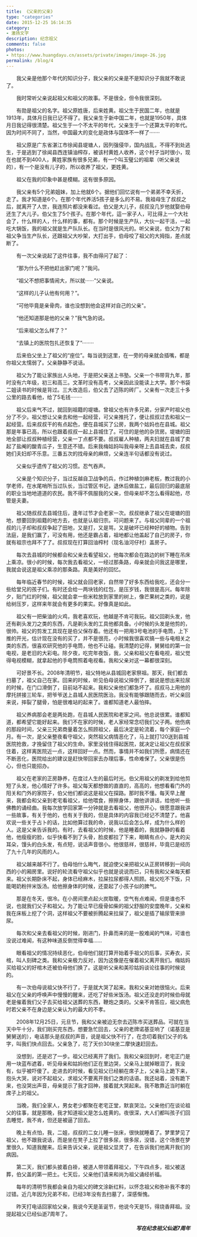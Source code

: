 ```yaml
---
title: 《父亲的父亲》
type: "categories"
date: 2015-12-25 16:14:35
category: 
- 激扬文字
description: 纪念祖父
comments: false
photos:
- https://www.huangdayu.cn/assets/private/images/image-26.jpg
permalink: /blog/4
---
```


&emsp;&emsp;我父亲是他那个年代的知识分子，我父亲的父亲是不是知识分子我就不敢说了。  

&emsp;&emsp;我时常听父亲说起祖父和祖父的故事。不是很全，但令我很深刻。  

<!-- more -->

&emsp;&emsp;有勋是祖父的名字。祖父原姓唐，后来姓黄。祖父生于民国二年，也就是1913年，具体月日我已记不得了。我父亲生于新中国二年，也就是1950年，具体月日我记得很清楚。祖父生于一个不太平的年代，父亲生于一个还算太平的年代。因为时间不同了，当然，中国最大的变化是政体与国体不一样了·······  

&emsp;&emsp;祖父原是广东省湛江市徐闻县堤塘人，因列强侵华，国内战乱，不得不到处逃生，于是逃到了徐闻县西连镇油榨存，被该村黄姓人收养，这个村子当时很小，现在也就不到400人，黄姓家族有很多兄弟，有一个叫玉璧公的祖辈（听父亲说的），有一个是没有儿子的，所以收养了祖父，更姓黄。  

&emsp;&emsp;祖父在我的印象中甚是模糊。这有很多原因。  

&emsp;&emsp;我父亲有5个兄弟姐妹，加上他就6个。据他们回忆说有一个弟弟不幸夭折，走了。我才知道是6个。在那个年代养活5孩子是多么的不易。我祖母生了叔叔之后，就离开了人世，我连照片都没来看过。伯父是大儿子，叔叔没几岁他就娶伯母还生了大儿子。伯父生了5个孩子。在那个年代，這一家子人，可比得上一个大社会了，什么样的人，什么样的事，都有。那个时候是生产队，大伙一起干活，一起吃大锅饭，我的祖父就是生产队队长。在当时是很风光的。听父亲说，伯父为了和祖父争当生产队长，还跟祖父大吵架，大打出手，伯母咬了祖父的大拇指，差点就断了。

&emsp;&emsp;有一次父亲说起了这件往事，我不由得问了起了：  

&emsp;&emsp;“那为什么不把他赶出家门呢？”我问。  

&emsp;&emsp;“祖父不想把事情闹大，所以就······”父亲说。  

&emsp;&emsp;“这样的儿子认他有何用？”。  

&emsp;&emsp;“可他毕竟是亲骨肉，谁也没想到他会这样对自己的父亲"。  

&emsp;&emsp;“他还知道那是他的父亲？”我气急的说。  

&emsp;&emsp;“后来祖父怎么样了？”  

&emsp;&emsp;“去镇上的医院包扎还恢复了”········  

&emsp;&emsp;后来伯父坐上了祖父的“座位”。每当说到这里，在一旁的母亲就会插嘴，都是你祖父太懦弱了。父亲静静不说话。  

&emsp;&emsp;祖父为了能让家族出人头地，于是把父亲送上书塾。父亲一个书带背九年，那时没有六年级，初三和高三。文革时没有高考，父亲因此没能读上大学。那个书袋二姐读书的时候是背过。三大改造后，伯父去了迈陈的砖厂。父亲有一次走三十多公里的路去看他，给了5毛钱········  

&emsp;&emsp;祖父后来气不过，就回到祖籍的堤塘。曾祖父也有许多兄弟，分家产时祖父也分了不少。祖父想让父亲去和他一起经营，可父亲推托了，便让叔叔过去和祖父一起经营。后来叔叔干的有点起色，便在县城买了公房，我两个姑妈也在县城。祖父那是年事已高，所以也跟着叔叔一起上县城住了。可住的是他的杂货房。堤塘的田地全部让叔叔种植经营，父亲一丁点都不要。叔叔雇人种植，两夫妇就在县城了卖起了盐阉的酸青瓜子，生意还不错。后来我梅姑妈叫我母亲呀上去县城去卖，叔叔她们夫妇却不乐意。三番五次的找母亲的麻烦，父亲连半句话都没有说过。  

&emsp;&emsp;父亲似乎遗传了祖父的习惯。忍气吞声。  

&emsp;&emsp;父亲是个知识分子，当过反越自卫战争的兵，作过种植剑麻老板，教过我的小学老师，在水尾哨所当过队长，当过管区书记，退休后做盐工，最后回归的最底层的职业当地地道道的农民。我不得不佩服我的父亲，但母亲却不怎么看得起他，尽管是夫妻。  

&emsp;&emsp;祖父随叔叔去县城住后，逢年过节才会老家一次。叔叔继承了祖父在堤塘的田地，想要回到祖籍的地方去，也就是认祖归宗。可问题来了。与祖父同辈的一个祖叔的儿子却和叔叔争起了田地，又是打，又是骂，又是破坏已经种好的植物。告到法庭，是我们赢了，可没有用，他还是霸占着，祖地都让他盖起了自己的房子，你就有祖宗也拜不了了。叔叔现在打算回油榨村（现名油河仔村）盖房子。  

&emsp;&emsp;每次去县城的时候都会和父亲去看望祖父，他每次都会在路边的树下睡在吊床上乘凉。很小的时候，每次我去看祖父，一经过那条路，母亲就会问我这是哪里，我就会说这是祖父乘凉的那条路。真是美好的回忆。  

&emsp;&emsp;每年临近春节的时候，祖父就会回老家，自然带了好多东西给我吃，还会分一些给堂兄的孩子们。有时还会给一两块钱的红包，是压岁钱，我很是高兴。每年除夕，贴门红的时候，祖父就会拿一些米粒放到家里的树上，像芒果树之类的，说是给树压岁，这样来年就会有更多的果实。好像真是如此。  

&emsp;&emsp;祖父有一把柴油的火鸡，我老喜欢玩，他越是不肯可我玩。祖父回剃头发，他还有剃头发刀之类的东西，凡是剃头发的工具他都具备。小时候的头发是他剪的，很帅。祖父的剪发工具现在是伯父保存着。他还有一把用3号电池的手电筒，上下推的开光，估计现在没有的买了，并不是很亮，小时候我很喜欢搞一些与电相关之类的东西，很喜欢研究他的手电筒，他也不让碰。我清楚的记得，舅舅给的第一台电视，是老旧的大彩电。除夕夜，吃完年夜饭，我，父亲和祖父在看电视，祖父觉得电视模糊，就拿起他的手电筒照着电视看。我和父亲对这一幕都很深刻。  

&emsp;&emsp;可好景不长。2008年清明节，祖父特地从县城回老家祭祖。那天，我们都去扫墓了，祖父自己在家。回来的时候，听见伯母说祖父摔倒了，据说是想出来拉尿的时候，在门口滑倒了，目前站不起来。我和父亲他们都急坏了。叔叔马上用他的摩托拼接三轮车，把爷爷送上县城人民医院医治。我没有能够跟随而去，听父亲回来说，摔裂了腿骨，怕是很难站的起来了。谁都知道老人最怕摔。  

&emsp;&emsp;祖父养病那会老是两处跑，在县城人民医院和老家之间。他总说很累。谁都知道，都希望它能好起来。我们不在家的时候，老人家经常念叨我们父子两。他伤病的那段时间，父亲三兄弟商量着怎么照顾祖父，最后决定是轮流着，每个家庭一个月。有一次，是父亲整夜看守祖父，突然祖父病情恶化了，马上就打120送到县城医院抢救，才挽留住了祖父的生命。家里没钱住得起医院，就决定让祖父在叔叔家住着，这样离医院近一点，这样回好一点。然而，事情并不如我们所愿，病情还在不断恶化，医院给出的建议是赶快带回家去办理后事，性命难保了。父亲很是伤心，但也只能招办。  

&emsp;&emsp;祖父在老家的正房静养，在度过人生的最后时光。伯父用祖父的剃发到给他剪短了头发，他心情好了许多。祖父每天都想做的直直的，高高的，他想看看门外的阳关和门外的家院子，伯父他们都说这是祖父在探路。那时我不懂。每天早上醒来，我都会和父亲到老宅看祖父，给他喂食，擦擦身体，跟他讲讲话，给他听一些佛教的诵经曲。我每次放学回家第一分钟就是去看祖父，他很开心，很愿意跟我讲一些故事，有关于他的，也有关于我的，但是具体的内容我已经记不清楚了。他喜欢说一些关于占卜的话，比如他算过我的命，说我以后会怎么样，成为什么样的人。这是父亲告诉我的。有时，去看祖父的时候，他是睡着的，我就静静的看着他，他瘦瘦的脸，似乎快看不到了头骨，脸皮都拉了下来，眼睛有点小，是大的尖耳朵，馒头的白头发，有点短，说话声音很小。他很慈祥，很慈祥，毕竟已是经历了九十几年的风雨的人。  

&emsp;&emsp;祖父越来越不行了。伯母怕什么晦气，就迫使父亲把祖父从正房转移到一间向西的小的厢房里。说好的轮流看守祖父似乎也就是说说而已，只有我和父亲每天都来。祖父长期卧床不起，身体已经麻木，拉屎拉尿都得人照顾。祖父吃不下饭，只能喝奶粉拌米饭汤。给他擦身体的时候，还耍起了小孩子似的脾气。  

&emsp;&emsp;那是在冬天，很冷。在小房间里点起火炭取暖，空气有点难闻，但是谁也不说，也就我们父子和祖父。为了能让早已瘦骨如柴的祖父舒服的安度晚年，父亲和我在床板上挖了个洞，这样祖父不要被折腾起来拉屎了，祖父是插了输尿管来排尿。  

&emsp;&emsp;每次和父亲去看祖父的时候，刚进门，扑鼻而来的是一股难闻的气味，可谁也没说过难闻，有这种味道反倒觉得幸福……  

&emsp;&emsp;眼看祖父的情况持续恶化，伯母他们就打算开始着手祖父的后事，买寿衣，买棺，叫人刻碑之类。我和父亲极力反对，因为这像是在催着祖父离开我们。梅姑妈买给祖父的好棺木还被伯母他们换了。这是听父亲和美珍姑妈谈论往事的时候说的。  

&emsp;&emsp;有一次伯母说祖父快不行了，于是就大哭了起来。我和父亲对她很恼火。后来祖父在父亲的呼唤声中慢慢的醒来，还吃了好些米饭汤。祖父还没走的时候伯母就老是催着我们父子去买给祖父送葬的东西，鞭炮之类的。父亲不肯答应，祖父病危时若父亲不在身边是父亲认为的最大的不孝。  

&emsp;&emsp;2008年12月25日，元旦节，我和父亲被迫无奈去迈陈市买送葬品。可就在当天中午十分，我们刚买完东西，想要急忙回去，父亲的老牌诺基亚响了（诺基亚是舅舅送的），电话那头是叔叔的声音，说是祖父快不行了，在念叨着我们父子的名字，叫我们快点回去。父亲急了，花了天价30块坐二摩快速赶回去。  

&emsp;&emsp;没想到，还是迟了一步。祖父已经离开了我们。我和父亲回到时，老宅正门是用一块蓝布遮着，听见母亲和姑妈他们正在里边哭，父亲马上就掉眼泪了，我没有，似乎被吓傻了。走进去的时候，看见祖父已经躺在席子上，父亲马上跪下来，抱头大哭，说对不起祖父，求祖父不要离开我们之类的话语。我还站着，没有跪下来，也没哭出声音，母亲提示了我才回神，接着就大哭起来。我不敢靠近当时躺在席子上的祖父。  

&emsp;&emsp;当晚，我们全家人，男女老少都聚在老宅正堂，默哀哭泣。父亲他们在谈论祖父的往事，就是那晚，我才知道祖父是怎么姓黄的。夜很深，大人们都叫孩子们回去睡觉，我不肯，但还是被逼了回去。  

&emsp;&emsp;晚上有点怕，我，二姐，叔叔的二女儿睡一张床，很快就睡着了。梦里梦见了祖父，他不跟我说话，而是坐在凳子上拉了很多尿，很多尿，没错，这个场景在梦里很久，知道我醒来。后来告诉父亲，说是祖父显灵了，在告诉我们他离开我们的病因。  

&emsp;&emsp;第二天，我们都头披着白褂，被道人带领着拜祖父，下午四点多，祖父被送葬，伯父盖的第一把土。七天后，父亲他们请来和尚为祖父诵经祈福。  

&emsp;&emsp;每年的清明节我都会亲自为祖父的碑文涂新红料，以怀念祖父和弥补我不孝的过错。近几年因为兄弟不和，已经3年没有去扫墓了，深感惭愧。  

&emsp;&emsp;昨天打电话回家给父亲，我说今天是圣诞节，他说今天是15，得烧香拜祖。没提起祖父已经仙逝7周年了。  

<h5 align="right">写在纪念祖父仙逝7周年</h5>